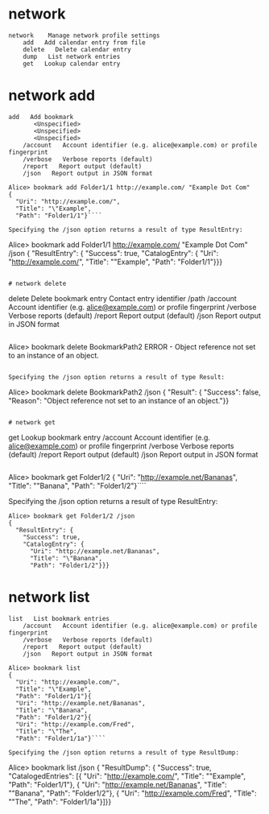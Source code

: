 

# network

````
network    Manage network profile settings
    add   Add calendar entry from file
    delete   Delete calendar entry
    dump   List network entries
    get   Lookup calendar entry
````


# network add

````
add   Add bookmark
       <Unspecified>
       <Unspecified>
       <Unspecified>
    /account   Account identifier (e.g. alice@example.com) or profile fingerprint
    /verbose   Verbose reports (default)
    /report   Report output (default)
    /json   Report output in JSON format
````

````
Alice> bookmark add Folder1/1 http://example.com/ "Example Dot Com"
{
  "Uri": "http://example.com/",
  "Title": "\"Example",
  "Path": "Folder1/1"}````

Specifying the /json option returns a result of type ResultEntry:

````
Alice> bookmark add Folder1/1 http://example.com/ "Example Dot Com" /json
{
  "ResultEntry": {
    "Success": true,
    "CatalogEntry": {
      "Uri": "http://example.com/",
      "Title": "\"Example",
      "Path": "Folder1/1"}}}
````

# network delete

````
delete   Delete bookmark entry
       Contact entry identifier
    /path   <Unspecified>
    /account   Account identifier (e.g. alice@example.com) or profile fingerprint
    /verbose   Verbose reports (default)
    /report   Report output (default)
    /json   Report output in JSON format
````

````
Alice> bookmark delete BookmarkPath2
ERROR - Object reference not set to an instance of an object.
````

Specifying the /json option returns a result of type Result:

````
Alice> bookmark delete BookmarkPath2 /json
{
  "Result": {
    "Success": false,
    "Reason": "Object reference not set to an instance of an object."}}
````

# network get

````
get   Lookup bookmark entry
       <Unspecified>
    /account   Account identifier (e.g. alice@example.com) or profile fingerprint
    /verbose   Verbose reports (default)
    /report   Report output (default)
    /json   Report output in JSON format
````

````
Alice> bookmark get Folder1/2
{
  "Uri": "http://example.net/Bananas",
  "Title": "\"Banana",
  "Path": "Folder1/2"}````

Specifying the /json option returns a result of type ResultEntry:

````
Alice> bookmark get Folder1/2 /json
{
  "ResultEntry": {
    "Success": true,
    "CatalogEntry": {
      "Uri": "http://example.net/Bananas",
      "Title": "\"Banana",
      "Path": "Folder1/2"}}}
````

# network list

````
list   List bookmark entries
    /account   Account identifier (e.g. alice@example.com) or profile fingerprint
    /verbose   Verbose reports (default)
    /report   Report output (default)
    /json   Report output in JSON format
````

````
Alice> bookmark list
{
  "Uri": "http://example.com/",
  "Title": "\"Example",
  "Path": "Folder1/1"}{
  "Uri": "http://example.net/Bananas",
  "Title": "\"Banana",
  "Path": "Folder1/2"}{
  "Uri": "http://example.com/Fred",
  "Title": "\"The",
  "Path": "Folder1/1a"}````

Specifying the /json option returns a result of type ResultDump:

````
Alice> bookmark list /json
{
  "ResultDump": {
    "Success": true,
    "CatalogedEntries": [{
        "Uri": "http://example.com/",
        "Title": "\"Example",
        "Path": "Folder1/1"},
      {
        "Uri": "http://example.net/Bananas",
        "Title": "\"Banana",
        "Path": "Folder1/2"},
      {
        "Uri": "http://example.com/Fred",
        "Title": "\"The",
        "Path": "Folder1/1a"}]}}
````

